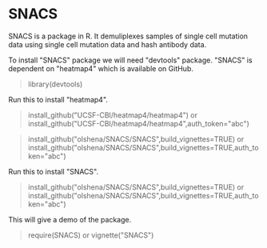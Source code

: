 # SNACS

SNACS is a package in R. It demuliplexes samples of single cell mutation data using single cell mutation data and hash antibody data.

To install "SNACS" package we will need "devtools" package.
"SNACS" is dependent on "heatmap4" which is available on GitHub.

> library(devtools)

Run this to install "heatmap4".
> install_github("UCSF-CBI/heatmap4/heatmap4")
or 
> install_github("UCSF-CBI/heatmap4/heatmap4",auth_token="abc")

> install_github("olshena/SNACS/SNACS",build_vignettes=TRUE)
or
> install_github("olshena/SNACS/SNACS",build_vignettes=TRUE,auth_token="abc")

Run this to install "SNACS".
> install_github("olshena/SNACS/SNACS",build_vignettes=TRUE)
or
> install_github("olshena/SNACS/SNACS",build_vignettes=TRUE,auth_token="abc")

This will give a demo of the package.
> require(SNACS)
or
> vignette("SNACS")
